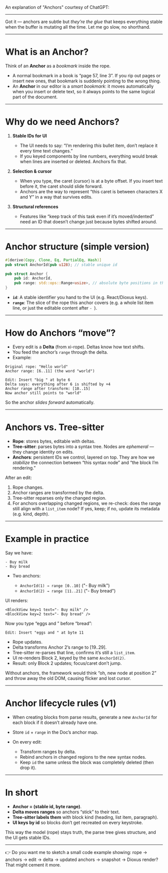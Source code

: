 An explanation of "Anchors" courtesy of ChatGPT:

---

Got it — anchors are subtle but *they’re the glue* that keeps everything stable when the buffer is mutating all the time. Let me go slow, no shorthand.

---

# What is an Anchor?

Think of an **Anchor** as a *bookmark* inside the rope.

* A normal bookmark in a book is “page 57, line 3”. If you rip out pages or insert new ones, that bookmark is suddenly pointing to the wrong thing.
* An **Anchor** in our editor is a *smart bookmark*: it moves automatically when you insert or delete text, so it always points to the same logical part of the document.

---

# Why do we need Anchors?

1. **Stable IDs for UI**

   * The UI needs to say: “I’m rendering *this* bullet item, don’t replace it every time text changes.”
   * If you keyed components by line numbers, everything would break when lines are inserted or deleted. Anchors fix that.

2. **Selection & cursor**

   * When you type, the caret (cursor) is at a byte offset. If you insert text before it, the caret should slide forward.
   * Anchors are the way to represent “this caret is between characters X and Y” in a way that survives edits.

3. **Structural references**

   * Features like “keep track of this task even if it’s moved/indented” need an ID that doesn’t change just because bytes shifted around.

---

# Anchor structure (simple version)

```rust
#[derive(Copy, Clone, Eq, PartialEq, Hash)]
pub struct AnchorId(pub u128); // stable unique id

pub struct Anchor {
    pub id: AnchorId,
    pub range: std::ops::Range<usize>, // absolute byte positions in the rope
}
```

* **`id`**: A stable identifier you hand to the UI (e.g. React/Dioxus keys).
* **`range`**: The slice of the rope this anchor covers (e.g. a whole list item line, or just the editable content after `- `).

---

# How do Anchors “move”?

* Every edit is a **Delta** (from xi-rope). Deltas know how text shifts.
* You feed the anchor’s `range` through the delta.
* Example:

```
Original rope: "Hello world"
Anchor range: [6..11] (the word "world")

Edit: Insert "big " at byte 6
Delta says: everything after 6 is shifted by +4
Anchor range after transform: [10..15]
Now anchor still points to "world"
```

So the anchor *slides forward* automatically.

---

# Anchors vs. Tree-sitter

* **Rope**: stores bytes, editable with deltas.
* **Tree-sitter**: parses bytes into a syntax tree. Nodes are *ephemeral* — they change identity on edits.
* **Anchors**: persistent IDs we control, layered on top. They are how we *stabilize* the connection between “this syntax node” and “the block I’m rendering.”

After an edit:

1. Rope changes.
2. Anchor ranges are transformed by the delta.
3. Tree-sitter reparses only the changed region.
4. For anchors overlapping changed regions, we re-check: does the range still align with a `list_item` node? If yes, keep; if no, update its metadata (e.g. kind, depth).

---

# Example in practice

Say we have:

```
- Buy milk
- Buy bread
```

* Two anchors:

  * `AnchorId(1) → range [0..10]` ("- Buy milk")
  * `AnchorId(2) → range [11..21]` ("- Buy bread")

UI renders:

```
<BlockView key=1 text="- Buy milk" />
<BlockView key=2 text="- Buy bread" />
```

Now you type “eggs and ” before “bread”:

```
Edit: Insert "eggs and " at byte 11
```

* Rope updates.
* Delta transforms Anchor 2’s range to \[19..29].
* Tree-sitter re-parses that line, confirms it’s still a `list_item`.
* UI re-renders Block 2, keyed by the same `AnchorId(2)`.
* Result: only Block 2 updates; focus/caret don’t jump.

Without anchors, the framework would think “oh, new node at position 2” and throw away the old DOM, causing flicker and lost cursor.

---

# Anchor lifecycle rules (v1)

* When creating blocks from parse results, generate a new `AnchorId` for each block if it doesn’t already have one.
* Store `id` + `range` in the Doc’s anchor map.
* On every edit:

  * Transform ranges by delta.
  * Rebind anchors in changed regions to the new syntax nodes.
  * Keep `id` the same unless the block was completely deleted (then drop it).

---

# In short

* **Anchor = (stable id, byte range)**.
* **Delta moves ranges** so anchors “stick” to their text.
* **Tree-sitter labels them** with block kind (heading, list item, paragraph).
* **UI keys by id** so blocks don’t get recreated on every keystroke.

This way the model (rope) stays truth, the parse tree gives structure, and the UI gets stable IDs.

---

👉 Do you want me to sketch a small code example showing: rope → anchors → edit → delta → updated anchors → snapshot → Dioxus render? That might cement it more.
